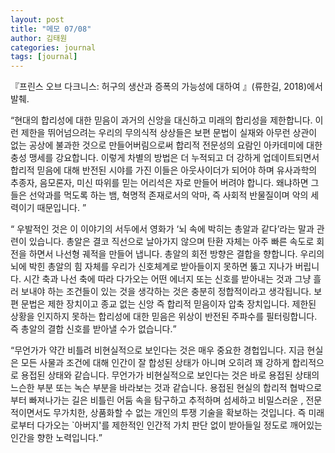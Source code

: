 ```yaml
---
layout: post
title: "메모 07/08"
author: 김태원
categories: journal
tags: [journal]
---
```

『프린스 오브 다크니스: 허구의 생산과 증폭의 가능성에 대하여 』(류한길, 2018)에서 발췌.

<q>현대의 합리성에 대한 믿음이 과거의 신앙을 대신하고 미래의 합리성을 제한합니다. 이런 제한을 뛰어넘으려는 우리의 무의식적 상상들은 보편 문법이 실재와 아무런 상관이 없는 공상에 불과한 것으로 만들어버림으로써 합리적 전문성의 요람인 아카데미에 대한 충성 맹세를 강요합니다. 이렇게 차별의 방법은 더 누적되고 더 강하게 업데이트되면서 합리적 믿음에 대해 반전된 시야를 가진 이들은 아웃사이더가 되어야 하며 유사과학의 추종자, 음모론자, 미신 따위를 믿는 어리석은 자로 만들어 버려야 합니다. 왜냐하면 그들은 선악과를 먹도록 하는 뱀, 혁명적 존재로서의 악마, 즉 사회적 반물질이며 악의 세력이기 때문입니다. </q>

<q> 우발적인 것은 이 이야기의 서두에서 영화가 <q>뇌 속에 박히는 총알과 같다</q>라는 말과 관련이 있습니다. 총알은 결코 직선으로 날아가지 않으며 탄환 자체는 아주 빠른 속도로 회전을 하면서 나선형 궤적을 만들어 냅니다. 총알의 회전 방향은 결합을 향합니다. 우리의 뇌에 박힌 총알의 힘 자체를 우리가 신호체계로 받아들이지 못하면 뚫고 지나가 버립니다. 시간 축과 나선 축에 따라 다가오는 어떤 에너지 또는 신호를 받아내는 것과 그냥 흘러 보내야 하는 조건들이 있는 것을 생각하는 것은 충분히 정합적이라고 생각됩니다. 보편 문법은 제한 장치이고 종교 없는 신앙 즉 합리적 믿음이자 압축 장치입니다. 제한된 상황을 인지하지 못하는 합리성에 대한 믿음은 위상이 반전된 주파수를 필터링합니다. 즉 총알의 결합 신호를 받아낼 수가 없습니다.</q>

<q>무언가가 약간 비틀려 비현실적으로 보인다는 것은 매우 중요한 경헙입니다. 지금 현실은 모든 사물과 조건에 대해 인간이 잘 합성된 상태가 아니며 오히려 꽤 강하게 합리적으로 용접된 상태와 같습니다. 무언가가 비현실적으로 보인다는 것은 바로 용접된 상태의 느슨한 부분 또는 녹슨 부분을 바라보는 것과 같습니다. 용접된 현실의 합리적 협박으로부터 빠져나가는 길은 비틀린 어둠 속을 탐구하고 추적하며 섬세하고 비밀스러운 , 전문적이면서도 무가치한, 상품화할 수 없는 개인의 투쟁 기술을 확보하는 것입니다. 즉 미래로부터 다가오는 `아버지'를 제한적인 인간적 가치 판단 없이 받아들일 정도로 깨어있는 인간을 향한 노력입니다.</q>
